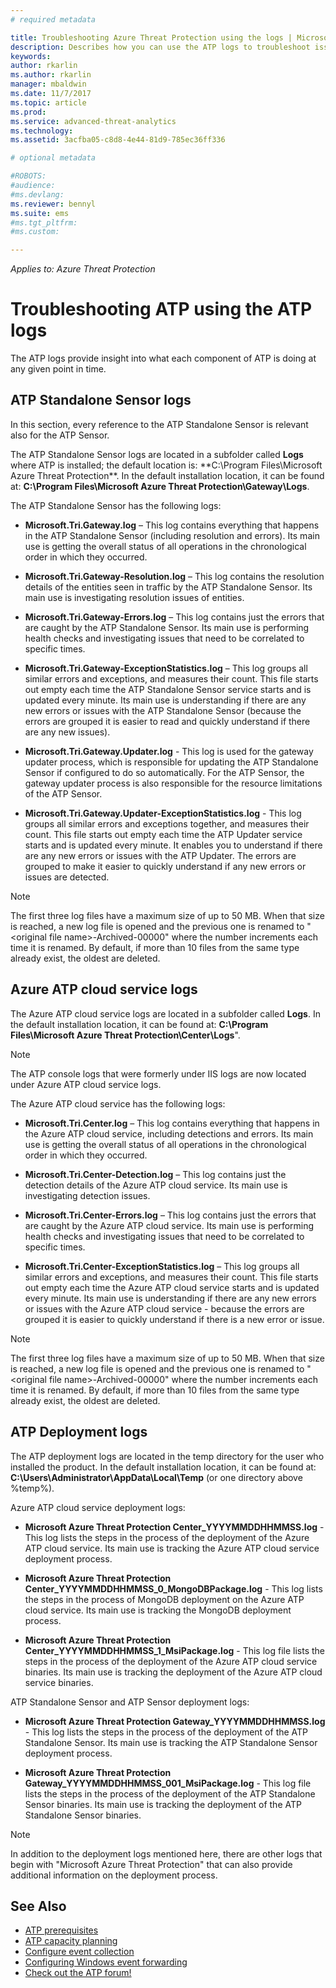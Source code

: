 ```yaml
---
# required metadata

title: Troubleshooting Azure Threat Protection using the logs | Microsoft Docs
description: Describes how you can use the ATP logs to troubleshoot issues
keywords:
author: rkarlin
ms.author: rkarlin
manager: mbaldwin
ms.date: 11/7/2017
ms.topic: article
ms.prod:
ms.service: advanced-threat-analytics
ms.technology:
ms.assetid: 3acfba05-c8d8-4e44-81d9-785ec36ff336

# optional metadata

#ROBOTS:
#audience:
#ms.devlang:
ms.reviewer: bennyl
ms.suite: ems
#ms.tgt_pltfrm:
#ms.custom:

---
```


*Applies to: Azure Threat Protection*



# Troubleshooting ATP using the ATP logs
The ATP logs provide insight into what each component of ATP is doing at any given point in time.

## ATP Standalone Sensor logs
In this section, every reference to the ATP Standalone Sensor is relevant also for the ATP Sensor. 

The ATP Standalone Sensor logs are located in a subfolder called **Logs** where ATP is installed; the default location is: **C:\Program Files\Microsoft Azure Threat Protection\**. In the default installation location, it can be found at: **C:\Program Files\Microsoft Azure Threat Protection\Gateway\Logs**.

The ATP Standalone Sensor has the following logs:

-   **Microsoft.Tri.Gateway.log** – This log contains everything that happens in the ATP Standalone Sensor (including resolution and errors). Its main use is getting the overall status of all operations in the chronological order in which they occurred.

-   **Microsoft.Tri.Gateway-Resolution.log** – This log contains the resolution details of the entities seen in traffic by the ATP Standalone Sensor. Its main use is investigating resolution issues of entities.

-   **Microsoft.Tri.Gateway-Errors.log** – This log contains just the errors that are caught by the ATP Standalone Sensor. Its main use is performing health checks and investigating issues that need to be correlated to specific times.

-   **Microsoft.Tri.Gateway-ExceptionStatistics.log** – This log groups all similar errors and exceptions, and measures their count.
    This file starts out  empty each time the ATP Standalone Sensor service starts and is updated every minute. Its main use is understanding if there are any new errors or issues with the ATP Standalone Sensor (because the errors are grouped it is easier to read and quickly understand if there are any new issues).
-	**Microsoft.Tri.Gateway.Updater.log** - This log is used for the gateway updater process, which is responsible for updating the ATP Standalone Sensor if configured to do so automatically. 
For the ATP Sensor, the gateway updater process is also responsible  for the resource limitations of the ATP Sensor.
-	**Microsoft.Tri.Gateway.Updater-ExceptionStatistics.log** - This log groups all similar errors and exceptions together, and measures their count. This file starts out empty each time the ATP Updater service starts and is updated every minute. It enables you to understand if there are any new errors or issues with the ATP Updater. The errors are grouped to make it easier to quickly understand if any new errors or issues are detected.

> [!NOTE]
> The first three log files have a maximum size of up to 50 MB. When that size is reached, a new log file is opened and the previous one is renamed to "&lt;original file name&gt;-Archived-00000" where the number increments each time it is renamed. By default, if more than 10 files from the same type already exist, the oldest are deleted.

## Azure ATP cloud service logs
The Azure ATP cloud service logs are located in a subfolder called **Logs**. In the default installation location, it can be found at: **C:\Program Files\Microsoft Azure Threat Protection\Center\Logs**".
> [!Note]
> The ATP console logs that were formerly under IIS logs are now located under Azure ATP cloud service logs.

The Azure ATP cloud service has the following logs:

-   **Microsoft.Tri.Center.log** – This log contains everything that happens in the Azure ATP cloud service, including detections and errors. Its main use is getting the overall status of all operations in the chronological order in which they occurred.

-   **Microsoft.Tri.Center-Detection.log** – This log contains just the detection details of the Azure ATP cloud service. Its main use is investigating detection issues.

-   **Microsoft.Tri.Center-Errors.log** – This log contains just the errors that are caught by the Azure ATP cloud service. Its main use is performing health checks and investigating issues that need to be correlated to specific times.

-   **Microsoft.Tri.Center-ExceptionStatistics.log** – This log groups all similar errors and exceptions, and measures their count.
    This file starts out empty each time the Azure ATP cloud service starts and is updated every minute. Its main use is understanding if there are any new errors or issues with the Azure ATP cloud service - because the errors are grouped it is easier to quickly understand if there is a new error or issue.

> [!NOTE]
> The first three log files have a maximum size of up to 50 MB. When that size is reached, a new log file is opened and the previous one is renamed to "&lt;original file name&gt;-Archived-00000" where the number increments each time it is renamed. By default, if more than 10 files from the same type already exist, the oldest are deleted.


## ATP Deployment logs
The ATP deployment logs are located in the temp directory for the user who installed the product. In the default installation location, it can be found at: **C:\Users\Administrator\AppData\Local\Temp** (or one directory above %temp%).

Azure ATP cloud service deployment logs:

-   **Microsoft Azure Threat Protection Center_YYYYMMDDHHMMSS.log** - This log lists the steps in the process of the deployment of the Azure ATP cloud service. Its main use is tracking the Azure ATP cloud service deployment process.

-   **Microsoft Azure Threat Protection Center_YYYYMMDDHHMMSS_0_MongoDBPackage.log** - This log lists the steps in the process of MongoDB deployment on the Azure ATP cloud service. Its main use is tracking the MongoDB deployment process.

-   **Microsoft Azure Threat Protection Center_YYYYMMDDHHMMSS_1_MsiPackage.log** - This log file lists the steps in the process of the deployment of the Azure ATP cloud service binaries. Its main use is tracking the deployment of the Azure ATP cloud service binaries.

ATP Standalone Sensor and ATP Sensor deployment logs:

-   **Microsoft Azure Threat Protection Gateway_YYYYMMDDHHMMSS.log** - This log lists the steps in the process of the deployment of the ATP Standalone Sensor. Its main use is tracking the ATP Standalone Sensor deployment process.

-   **Microsoft Azure Threat Protection Gateway_YYYYMMDDHHMMSS_001_MsiPackage.log** - This log file lists the steps in the process of the deployment of the ATP Standalone Sensor binaries. Its main use is tracking the deployment of the ATP Standalone Sensor binaries.


> [!NOTE] 
> In addition to the deployment logs mentioned here, there are other logs that begin with "Microsoft Azure Threat Protection" that can also provide additional information on the deployment process.


## See Also
- [ATP prerequisites](ata-prerequisites.md)
- [ATP capacity planning](ata-capacity-planning.md)
- [Configure event collection](configure-event-collection.md)
- [Configuring Windows event forwarding](configure-event-collection.md#configuring-windows-event-forwarding)
- [Check out the ATP forum!](https://social.technet.microsoft.com/Forums/security/home?forum=mata)
